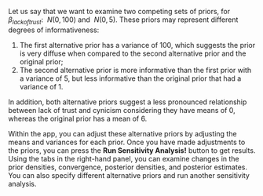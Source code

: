 Let us say that we want to examine two competing sets of priors, for $\beta_{lack of trust}$: $~N(0, 100)$ and $~N(0, 5)$. These priors may represent different degrees of informativeness: 

1. The first alternative prior has a variance of 100, which suggests the prior is very diffuse when compared to the second alternative prior and the original prior; 
2. The second alternative prior is more informative than the first prior with a variance of 5, but less informative than the original prior that had a variance of 1. 

In addition, both alternative priors suggest a less pronounced relationship between lack of trust and cynicism considering they have means of 0, whereas the original prior has a mean of 6.

Within the app, you can adjust these alternative priors by adjusting the means and variances for each prior. Once you have made adjustments to the priors, you can press the **Run Sensitivity Analysis!** button to get results. Using the tabs in the right-hand panel, you can examine changes in the prior densities, convergence, posterior densities,  and posterior estimates. You can also specify different alternative priors and run another sensitivity analysis.
